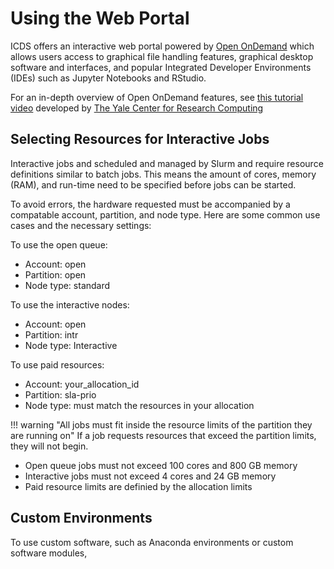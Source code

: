 # Using the Web Portal

ICDS offers an interactive web portal powered by [Open OnDemand](https://openondemand.org/)
which allows users access to graphical file handling features, graphical desktop software and
interfaces, and popular Integrated Developer Environments (IDEs) such as Jupyter Notebooks and RStudio.

For an in-depth overview of Open OnDemand features, see [this tutorial video](https://youtu.be/w1hbOppyUUc?si=Ubv0ymfeZmnD7Kzr)
developed by [The Yale Center for Research Computing](https://research.computing.yale.edu/)

## Selecting Resources for Interactive Jobs

Interactive jobs and scheduled and managed by Slurm and require resource definitions similar to
batch jobs. This means the amount of cores, memory (RAM), and run-time need to be specified before
jobs can be started.

To avoid errors, the hardware requested must be accompanied by a compatable account, partition, and node type.
Here are some common use cases and the necessary settings:

To use the open queue:

 - Account: open
 - Partition: open
 - Node type: standard

To use the interactive nodes:

 - Account: open
 - Partition: intr
 - Node type: Interactive

To use paid resources:
 - Account: your_allocation_id
 - Partition: sla-prio
 - Node type: must match the resources in your allocation

!!! warning "All jobs must fit inside the resource limits of the partition they are running on"
     If a job requests resources that exceed the partition limits, they will not begin.


- Open queue jobs must not exceed 100 cores and 800 GB memory
- Interactive jobs must not exceed 4 cores and 24 GB memory
- Paid resource limits are definied by the allocation limits

## Custom Environments

To use custom software, such as Anaconda environments or custom software modules,

